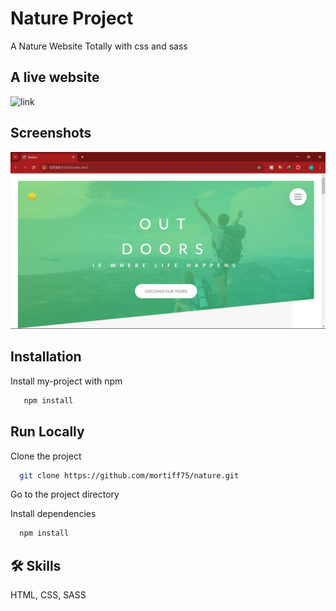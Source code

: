 # Nature Project

A Nature Website Totally with css and sass

## A live website
![link](<https://mortiff75.github.io/nature>)
## Screenshots

![App Screenshot](<https://raw.githubusercontent.com/mortiff75/nature/refs/heads/main/assets/Screenshot%20(103).png>)

## Installation

Install my-project with npm

```bash
   npm install
```

## Run Locally

Clone the project

```bash
  git clone https://github.com/mortiff75/nature.git
```

Go to the project directory

Install dependencies

```bash
  npm install
```

## 🛠 Skills

HTML, CSS, SASS
